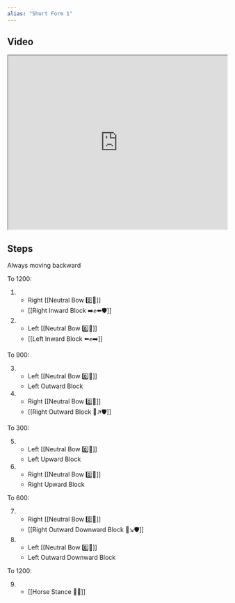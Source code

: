 ```yaml
---
alias: "Short Form 1"
---
```


## Video

<iframe src="https://www.youtube.com/embed/Fz4jGkCKkxk" width="100%" height="400"></iframe>

## Steps

Always moving backward

To 1200:

1.  - Right [[Neutral Bow  0️⃣🦶]]
    - [[Right Inward Block ➡️✊⬅️🛡️]]
2.  - Left [[Neutral Bow  0️⃣🦶]]
    - [[Left Inward Block ⬅️✊➡️]]

To 900:

3.  - Left [[Neutral Bow  0️⃣🦶]]
    - Left Outward Block
4.  - Right [[Neutral Bow  0️⃣🦶]]
    - [[Right Outward Block 🤛↗️🛡️]]

To 300:

5.  - Left [[Neutral Bow  0️⃣🦶]]
    - Left Upward Block
6.  - Right [[Neutral Bow  0️⃣🦶]]
    - Right Upward Block

To 600:

7.  - Right [[Neutral Bow  0️⃣🦶]]
    - [[Right Outward Downward Block 🤛↘️🛡️]]
8.  - Left [[Neutral Bow  0️⃣🦶]]
    - Left Outward Downward Block

To 1200:

9.  - [[Horse Stance 🏇🦶]]
